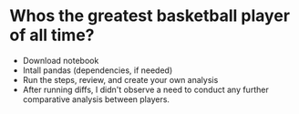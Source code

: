 # Whos the greatest basketball player of all time? 

* Download notebook
* Intall pandas (dependencies, if needed)
* Run the steps, review, and create your own analysis
* After running diffs, I didn't observe a need to conduct any further comparative analysis between players.
